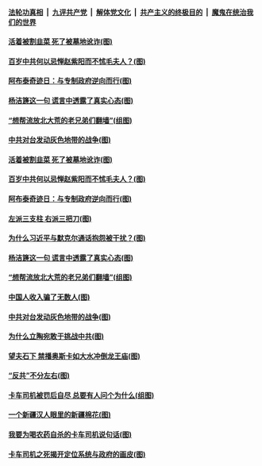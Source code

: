 ####  [法轮功真相](../../../../basic/blob/master/README.md?t=04120831) &nbsp;|&nbsp; [九评共产党](../../../../9ping.md/blob/master/README.md?t=04120831) &nbsp;|&nbsp; [解体党文化](../../../../jtdwh.md/blob/master/README.md?t=04120831)  &nbsp;|&nbsp; [共产主义的终极目的](../../../../gczydzjmd.md/blob/master/README.md?t=04120831) &nbsp;|&nbsp; [魔鬼在统治我们的世界](../../../../mgztzwmdsj.md/blob/master/README.md?t=04120831) 

#### [活着被割韭菜 死了被墓地讹诈(图)](../pages/p4/968463.md?t=04120831) 

#### [百岁中共何以忌惮赵紫阳而不怵毛夫人？(图)](../pages/p4/968458.md?t=04120831) 

#### [阿布泰奇迹日：与专制政府逆向而行(图)](../pages/p4/968442.md?t=04120831) 

#### [杨洁篪这一句 谎言中透露了真实心态(图)](../pages/p4/968397.md?t=04120831) 

#### [“想帮流放北大荒的老兄弟们翻墙”(组图)](../pages/p4/968186.md?t=04120831) 

#### [中共对台发动灰色地带的战争(图)](../pages/p4/968349.md?t=04120831) 


#### [活着被割韭菜 死了被墓地讹诈(图)](../pages/p4/968463.md?t=04120831) 

#### [百岁中共何以忌惮赵紫阳而不怵毛夫人？(图)](../pages/p4/968458.md?t=04120831) 

#### [阿布泰奇迹日：与专制政府逆向而行(图)](../pages/p4/968442.md?t=04120831) 

#### [左派三支柱 右派三把刀(图)](../pages/p4/968460.md?t=04120831) 

#### [为什么习近平与默克尔通话抱怨被干扰？(图)](../pages/p4/968444.md?t=04120831) 


#### [杨洁篪这一句 谎言中透露了真实心态(图)](../pages/p4/968397.md?t=04120831) 

#### [“想帮流放北大荒的老兄弟们翻墙”(组图)](../pages/p4/968186.md?t=04120831) 

#### [中国人收入骗了无数人(图)](../pages/p4/968374.md?t=04120831) 

#### [中共对台发动灰色地带的战争(图)](../pages/p4/968349.md?t=04120831) 

#### [为什么立陶宛敢于挑战中共(图)](../pages/p4/968197.md?t=04120831) 

#### [望夫石下 禁播奥斯卡如大水冲倒龙王庙(图)](../pages/p4/968342.md?t=04120831) 


#### [“反共”不分左右(图)](../pages/p4/968284.md?t=04120831) 

#### [卡车司机被罚后自尽 总要有人问个为什么(组图)](../pages/p4/968261.md?t=04120831) 

#### [一个新疆汉人眼里的新疆棉花(图)](../pages/p4/968264.md?t=04120831) 


#### [我要为喝农药自杀的卡车司机说句话(图)](../pages/p4/968265.md?t=04120831) 

#### [卡车司机之死揭开定位系统与政府的画皮(图)](../pages/p4/968263.md?t=04120831) 

